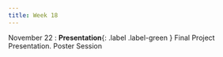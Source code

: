 ```yaml
---
title: Week 18
---
```


November 22
: **Presentation**{: .label .label-green } Final Project Presentation. Poster Session
